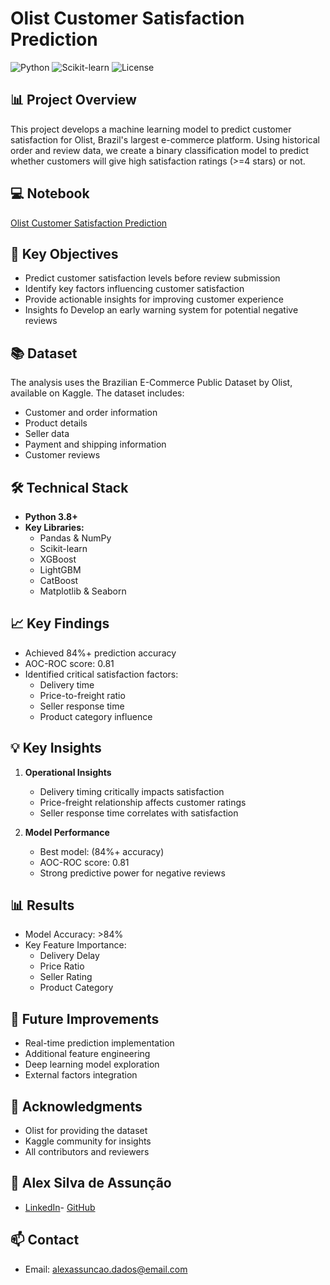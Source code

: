 # Olist Customer Satisfaction Prediction

![Python](https://img.shields.io/badge/Python-3.8%2B-blue)
![Scikit-learn](https://img.shields.io/badge/Scikit--learn-Latest-orange)
![License](https://img.shields.io/badge/License-MIT-green)


## 📊 Project Overview

This project develops a machine learning model to predict customer satisfaction for Olist, Brazil's largest e-commerce platform. Using historical order and review data, we create a binary classification model to predict whether customers will give high satisfaction ratings (>=4 stars) or not.



## 💻 Notebook

[Olist Customer Satisfaction Prediction](https://github.com/alexassuncaodados/Olist-E-commerce-Satisfaction-Prediction/blob/main/Olist%20E-commerce%20Customer%20Satisfaction%20Prediction%20Project.ipynb)

## 🎯 Key Objectives

- Predict customer satisfaction levels before review submission
- Identify key factors influencing customer satisfaction
- Provide actionable insights for improving customer experience
- Insights  fo Develop an early warning system for potential negative reviews

## 📚 Dataset

The analysis uses the Brazilian E-Commerce Public Dataset by Olist, available on Kaggle. The dataset includes:
- Customer and order information
- Product details
- Seller data
- Payment and shipping information
- Customer reviews

## 🛠️ Technical Stack

- **Python 3.8+**
- **Key Libraries:**
  - Pandas & NumPy
  - Scikit-learn
  - XGBoost
  - LightGBM
  - CatBoost
  - Matplotlib & Seaborn

## 📈 Key Findings

- Achieved 84%+ prediction accuracy
- AOC-ROC score: 0.81
- Identified critical satisfaction factors:
  - Delivery time
  - Price-to-freight ratio
  - Seller response time
  - Product category influence


## 💡 Key Insights

1. **Operational Insights**
   - Delivery timing critically impacts satisfaction
   - Price-freight relationship affects customer ratings
   - Seller response time correlates with satisfaction

2. **Model Performance**
   - Best model: (84%+ accuracy)
   - AOC-ROC score: 0.81
   - Strong predictive power for negative reviews


## 📊 Results

- Model Accuracy: >84%
- Key Feature Importance:
  - Delivery Delay
  - Price Ratio
  - Seller Rating
  - Product Category

## 🔄 Future Improvements

- Real-time prediction implementation
- Additional feature engineering
- Deep learning model exploration
- External factors integration


## 🙏 Acknowledgments

- Olist for providing the dataset
- Kaggle community for insights
- All contributors and reviewers

## 👤 Alex Silva de Assunção
- [LinkedIn](https://www.linkedin.com/in/alexassuncaodata/)- [GitHub](https://github.com/alexassuncaodados)
## 📫 Contact
- Email: [alexassuncao.dados@email.com](mailto:alexassuncao.dados@email.com)

